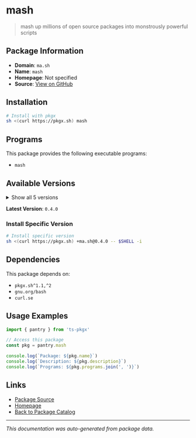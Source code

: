 # mash

> mash up millions of open source packages into monstrously powerful scripts

## Package Information

- **Domain**: `ma.sh`
- **Name**: `mash`
- **Homepage**: Not specified
- **Source**: [View on GitHub](https://github.com/pkgxdev/pantry/tree/main/projects/pkgx.sh/mash/package.yml)

## Installation

```bash
# Install with pkgx
sh <(curl https://pkgx.sh) mash
```

## Programs

This package provides the following executable programs:

- `mash`

## Available Versions

<details>
<summary>Show all 5 versions</summary>

- `0.4.0`, `0.3.1`, `0.3.0`, `0.2.0`, `0.1.0`

</details>

**Latest Version**: `0.4.0`

### Install Specific Version

```bash
# Install specific version
sh <(curl https://pkgx.sh) +ma.sh@0.4.0 -- $SHELL -i
```

## Dependencies

This package depends on:

- `pkgx.sh^1.1,^2`
- `gnu.org/bash`
- `curl.se`

## Usage Examples

```typescript
import { pantry } from 'ts-pkgx'

// Access this package
const pkg = pantry.mash

console.log(`Package: ${pkg.name}`)
console.log(`Description: ${pkg.description}`)
console.log(`Programs: ${pkg.programs.join(', ')}`)
```

## Links

- [Package Source](https://github.com/pkgxdev/pantry/tree/main/projects/pkgx.sh/mash/package.yml)
- [Homepage](#)
- [Back to Package Catalog](../package-catalog.md)

---

*This documentation was auto-generated from package data.*
